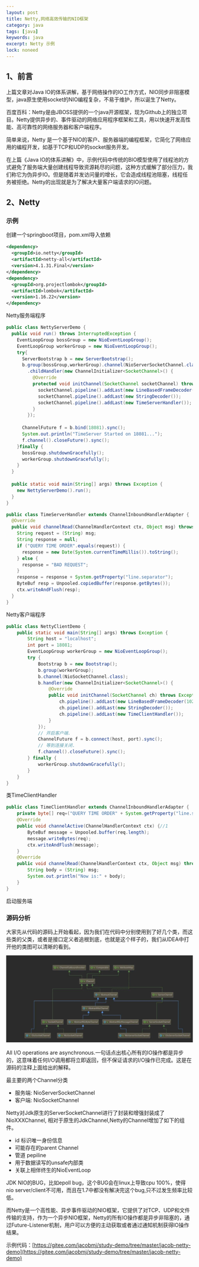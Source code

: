 ```yaml
---
layout: post
title: Netty,网络高效传输的NIO框架
category: java
tags: [java]
keywords: java
excerpt: Netty 示例
lock: noneed
---
```


## 1、前言

上篇文章对Java IO的体系讲解，基于网络操作的IO工作方式，NIO同步非阻塞模型，java原生使用socket的NIO编程复杂，不易于维护，所以诞生了Netty。

百度百科：Netty是由JBOSS提供的一个java开源框架，现为Github上的独立项目。Netty提供异步的、事件驱动的网络应用程序框架和工具，用以快速开发高性能、高可靠性的网络服务器和客户端程序。

简单来说，Netty 是一个基于NIO的客户、服务器端的编程框架，它简化了网络应用的编程开发，如基于TCP和UDP的socket服务开发。

在上篇《Java IO的体系讲解》中，示例代码中传统的BIO模型使用了线程池的方式避免了服务端大量创建线程导致资源耗尽的问题，这种方式缓解了部分压力，我们称它为伪异步IO。但是随着并发访问量的增长，它会造成线程池阻塞，线程任务被拒绝。Netty的出现就是为了解决大量客户端请求的IO问题。

## 2、Netty

### 示例

创建一个springboot项目，pom.xml导入依赖

```xml
<dependency>
  <groupId>io.netty</groupId>
  <artifactId>netty-all</artifactId>
  <version>4.1.31.Final</version>
</dependency>
<dependency>
  <groupId>org.projectlombok</groupId>
  <artifactId>lombok</artifactId>
  <version>1.16.22</version>
</dependency>
```

Netty服务端程序

```java
public class NettyServerDemo {
  public void run() throws InterruptedException {
    EventLoopGroup bossGroup = new NioEventLoopGroup();
    EventLoopGroup workerGroup = new NioEventLoopGroup();
    try{
      ServerBootstrap b = new ServerBootstrap();
      b.group(bossGroup,workerGroup).channel(NioServerSocketChannel.class)
        .childHandler(new ChannelInitializer<SocketChannel>() {
          @Override
          protected void initChannel(SocketChannel socketChannel) throws Exception {
            socketChannel.pipeline().addLast(new LineBasedFrameDecoder(1024));
            socketChannel.pipeline().addLast(new StringDecoder());
            socketChannel.pipeline().addLast(new TimeServerHandler());
          }
        });

      ChannelFuture f = b.bind(18081).sync();
      System.out.println("TimeServer Started on 18081...");
      f.channel().closeFuture().sync();
    }finally {
      bossGroup.shutdownGracefully();
      workerGroup.shutdownGracefully();
    }
  }

  public static void main(String[] args) throws Exception {
    new NettyServerDemo().run();
  }
}
```

```java
public class TimeServerHandler extends ChannelInboundHandlerAdapter {
  @Override
  public void channelRead(ChannelHandlerContext ctx, Object msg) throws Exception {
    String request = (String) msg;
    String response = null;
    if ("QUERY TIME ORDER".equals(request)) {
      response = new Date(System.currentTimeMillis()).toString();
    } else {
      response = "BAD REQUEST";
    }
    response = response + System.getProperty("line.separator");
    ByteBuf resp = Unpooled.copiedBuffer(response.getBytes());
    ctx.writeAndFlush(resp);
  }
}
```

Netty客户端程序

```java
public class NettyClientDemo {
    public static void main(String[] args) throws Exception {
        String host = "localhost";
        int port = 18081;
        EventLoopGroup workerGroup = new NioEventLoopGroup();
        try {
            Bootstrap b = new Bootstrap();
            b.group(workerGroup);
            b.channel(NioSocketChannel.class);
            b.handler(new ChannelInitializer<SocketChannel>() {
                @Override
                public void initChannel(SocketChannel ch) throws Exception {
                    ch.pipeline().addLast(new LineBasedFrameDecoder(1024));
                    ch.pipeline().addLast(new StringDecoder());
                    ch.pipeline().addLast(new TimeClientHandler());
                }
            });
            // 开启客户端.
            ChannelFuture f = b.connect(host, port).sync();
            // 等到连接关闭.
            f.channel().closeFuture().sync();
        } finally {
            workerGroup.shutdownGracefully();
        }
    }
}
```

类TimeClientHandler

```java
public class TimeClientHandler extends ChannelInboundHandlerAdapter {
    private byte[] req=("QUERY TIME ORDER" + System.getProperty("line.separator")).getBytes();
    @Override
    public void channelActive(ChannelHandlerContext ctx) {//1
        ByteBuf message = Unpooled.buffer(req.length);
        message.writeBytes(req);
        ctx.writeAndFlush(message);
    }
    @Override
    public void channelRead(ChannelHandlerContext ctx, Object msg) throws Exception {
        String body = (String) msg;
        System.out.println("Now is:" + body);
    }
}
```

启动服务端



### 源码分析

大家先从代码的源码上开始看起，因为我们在代码中分别使用到了好几个类，而这些类的父类，或者是接口定义者追根到底，也就是这个样子的，我们从IDEA中打开他的类图可以清晰的看到。

![](\assets\images\2021\javabase\netty-nio-class.jpg)

All I/O operations are asynchronous.一句话点出核心所有的IO操作都是异步的，这意味着任何I/O调用都将立即返回，但不保证请求的I/O操作已完成。这是在源码的注释上面给出的解释。

最主要的两个Channel分类

- 服务端: NioServerSocketChannel
- 客户端: NioSocketChannel

Netty对Jdk原生的ServerSocketChannel进行了封装和增强封装成了NioXXXChannel, 相对于原生的JdkChannel,Netty的Channel增加了如下的组件。

- id 标识唯一身份信息
- 可能存在的parent Channel
- 管道 pepiline
- 用于数据读写的unsafe内部类
- 关联上相伴终生的NioEventLoop

JDK NIO的BUG，比如epoll bug，这个BUG会在linux上导致cpu 100%，使得nio server/client不可用，而且在1.7中都没有解决完这个bug,只不过发生频率比较低。

而Netty是一个高性能、异步事件驱动的NIO框架，它提供了对TCP、UDP和文件传输的支持，作为一个异步NIO框架，Netty的所有IO操作都是异步非阻塞的，通过Future-Listener机制，用户可以方便的主动获取或者通过通知机制获得IO操作结果。



示例代码：[https://gitee.com/jacobmj/study-demo/tree/master/jacob-netty-demo](https://gitee.com/jacobmj/study-demo/tree/master/jacob-netty-demo)



